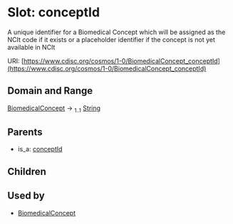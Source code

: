 
# Slot: conceptId


A unique identifier for a Biomedical Concept which will be assigned as the NCIt code if it exists or a placeholder identifier if the concept is not yet available in NCIt

URI: [https://www.cdisc.org/cosmos/1-0/BiomedicalConcept_conceptId](https://www.cdisc.org/cosmos/1-0/BiomedicalConcept_conceptId)


## Domain and Range

[BiomedicalConcept](BiomedicalConcept.md) &#8594;  <sub>1..1</sub> [String](types/String.md)

## Parents

 *  is_a: [conceptId](conceptId.md)

## Children


## Used by

 * [BiomedicalConcept](BiomedicalConcept.md)
